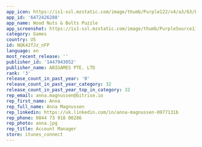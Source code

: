 ```yaml
---
app_icon: https://is1-ssl.mzstatic.com/image/thumb/Purple122/v4/a3/63/b1/a363b1fc-9624-4191-940b-59d1a84e0483/AppIcon-0-0-1x_U007emarketing-0-7-0-85-220.png/1024x1024bb.png
app_id: '6472426288'
app_name: Wood Nuts & Bolts Puzzle
app_screenshot: https://is1-ssl.mzstatic.com/image/thumb/PurpleSource116/v4/cf/0c/88/cf0c8896-96fe-ffd3-f800-d68b05a6a28f/c99aa93d-d278-4c5e-b20d-e540b5e82623_1.png/1242x2208bb.png
category: Games
country: US
id: NQK42fJz_nFP
language: en
most_recent_release: ''
publisher_id: '1447943052'
publisher_name: ABIGAMES PTE. LTD
rank: '3'
release_count_in_past_year: '0'
release_count_in_past_year_category: 32
release_count_in_past_year_top_in_category: 32
rep_email: anna.magnussen@bitrise.io
rep_first_name: Anna
rep_full_name: Anna Magnussen
rep_linkedin: https://uk.linkedin.com/in/anna-magnussen-0977131b
rep_phone: 0044 73 918 00286
rep_photo: anna.jpg
rep_title: Account Manager
store: itunes_connect
---
```

